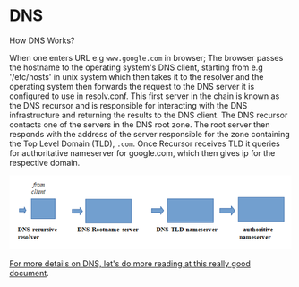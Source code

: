 # DNS

How DNS Works?

When one enters URL e.g `www.google.com` in browser; The browser passes the hostname to the operating system's DNS client, starting from e.g '/etc/hosts' in unix system which then takes it to the resolver and the operating system then forwards the request to the DNS server it is configured to use in resolv.conf. This first server in the chain is known as the DNS recursor and is responsible for interacting with the DNS infrastructure and returning the results to the DNS client. The DNS recursor contacts one of the servers in the DNS root zone. The root server then responds with the address of the server responsible for the zone containing the Top Level Domain \(TLD\), `.com`. Once Recursor receives TLD it queries for authoritative nameserver for google.com, which then gives ip for the respective domain.

![How DNS queries.](../../.gitbook/assets/image.png)

[For more details on DNS, let's do more reading at this really good document](https://www.presslabs.com/how-to/dns-records/).

